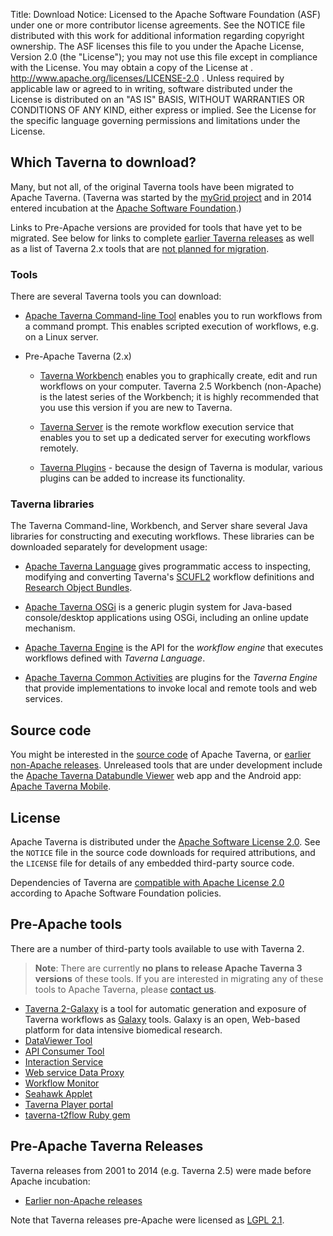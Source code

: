 Title:     Download
Notice:    Licensed to the Apache Software Foundation (ASF) under one
           or more contributor license agreements.  See the NOTICE file
           distributed with this work for additional information
           regarding copyright ownership.  The ASF licenses this file
           to you under the Apache License, Version 2.0 (the
           "License"); you may not use this file except in compliance
           with the License.  You may obtain a copy of the License at
           .
             http://www.apache.org/licenses/LICENSE-2.0
           .
           Unless required by applicable law or agreed to in writing,
           software distributed under the License is distributed on an
           "AS IS" BASIS, WITHOUT WARRANTIES OR CONDITIONS OF ANY
           KIND, either express or implied.  See the License for the
           specific language governing permissions and limitations
           under the License.

## Which Taverna to download?

Many, but not all, of the original Taverna tools have been migrated to Apache Taverna. 
(Taverna was started by the [myGrid project](http://www.mygrid.org.uk/) and in 2014 entered incubation 
at the [Apache Software Foundation](http://incubator.apache.org/).) 

Links to Pre-Apache versions are provided for tools that have yet to be migrated. See below for links to complete
<a href="#pre-Apache">earlier Taverna releases</a> as well as a list of Taverna 2.x tools that are 
<a href="#no-migration">not planned for migration</a>.


### Tools
There are several Taverna tools you can download:

- [Apache Taverna Command-line Tool](/download/commandline) enables you to run
  workflows from a command prompt.
  This enables scripted execution of workflows, e.g. on a Linux server.

- Pre-Apache Taverna (2.x)
    - [Taverna Workbench](/download/workbench) enables you to graphically create, edit and
   run workflows on your computer.
   Taverna 2.5 Workbench (non-Apache) is the latest series of the Workbench;
   it is highly recommended that you use this version if you are new to Taverna.

    - [Taverna Server](/download/server) is the remote workflow execution service that enables you
  to set up a dedicated server for executing workflows remotely.

    - [Taverna Plugins](/documentation/plugins) - because the design of Taverna is modular,
 various plugins can be added to increase its functionality.

### Taverna libraries

The Taverna Command-line, Workbench, and Server share several Java libraries
for constructing and executing workflows. These libraries can be downloaded
separately for development usage:

- [Apache Taverna Language](/download/language) gives programmatic access to
 inspecting, modifying and converting Taverna's
 [SCUFL2](/documentation/scufl2/) workflow definitions and
 [Research Object Bundles](https://w3id.org/bundle).

- [Apache Taverna OSGi](/download/osgi) is a generic plugin system for Java-based
 console/desktop applications using OSGi, including an online update mechanism.

- [Apache Taverna Engine](/download/engine) is the API for the _workflow engine_
  that executes workflows defined with _Taverna Language_.

- [Apache Taverna Common Activities](/download/common-activities) are plugins
  for the _Taverna Engine_ that provide implementations to invoke local and
  remote tools and web services.


## Source code

You might be interested in the [source code](/download/code) of Apache Taverna, or
[earlier non-Apache releases](pre-apache). Unreleased tools that are under development
include the [Apache Taverna Databundle Viewer](https://github.com/apache/incubator-taverna-databundle-viewer) web app
and the Android app: [Apache Taverna Mobile](https://github.com/apache/incubator-taverna-mobile).


## License

Apache Taverna is distributed under the [Apache Software License 2.0](http://www.apache.org/licenses/LICENSE-2.0).
See the `NOTICE` file in the source code downloads for required attributions,
and the `LICENSE` file for details of any embedded third-party source code.

Dependencies of Taverna are
[compatible with Apache License 2.0](http://www.apache.org/legal/resolved.html)
according to Apache Software Foundation policies.


<a name=no-migration></a>
## Pre-Apache tools
There are a number of third-party tools available to use with Taverna 2.

> **Note**: There are currently **no plans to release Apache Taverna 3
> versions** of these tools. If you are interested in migrating any of these tools
> to Apache Taverna, please [contact us](/community).

 - [Taverna 2-Galaxy](http://www.taverna.org.uk/download/taverna-galaxy/) is a tool for automatic generation and exposure of
   Taverna workflows as [Galaxy](http://galaxy.psu.edu/) tools.
   Galaxy is an open, Web-based platform for data intensive biomedical research.
 - [DataViewer Tool](http://www.taverna.org.uk/download/associated-tools/dataviewer-tool/)
 - [API Consumer Tool](http://www.taverna.org.uk/download/associated-tools/api-consumer-tool)
 - [Interaction Service](http://dev.mygrid.org.uk/wiki/display/taverna/Interaction+service)
 - [Web service Data Proxy](http://www.taverna.org.uk/download/associated-tools/webservice-data-proxy)
 - [Workflow Monitor](http://www.taverna.org.uk/download/associated-tools/workflow-monitor)
 - [Seahawk Applet](http://www.taverna.org.uk/download/associated-tools/seahawk-applet/)
 - [Taverna Player portal](https://github.com/myGrid/taverna-player-portal)
 - [taverna-t2flow Ruby gem](https://rubygems.org/gems/taverna-t2flow/)

<a name=pre-Apache></a>
## Pre-Apache Taverna Releases

Taverna releases from 2001 to 2014 (e.g. Taverna 2.5) were made before Apache incubation:

 - [Earlier non-Apache releases](/download/pre-apache)

Note that Taverna releases pre-Apache were licensed as [LGPL 2.1](http://www.gnu.org/licenses/old-licenses/lgpl-2.1.en.html).
